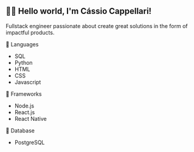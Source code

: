 ## 👨‍🚀 Hello world, I'm Cássio Cappellari!

Fullstack engineer passionate about create great solutions in the form of impactful products.

🤖 Languages

- SQL
- Python
- HTML
- CSS
- Javascript

🚀 Frameworks

- Node.js
- React.js
- React Native

💾 Database

- PostgreSQL
